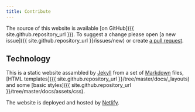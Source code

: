 ```yaml
---
title: Contribute
---
```


The source of this website is available [on GitHub]({{ site.github.repository_url }}). To suggest a change please open [a new issue]({{ site.github.repository_url }}/issues/new) or create [a pull request](https://help.github.com/articles/creating-a-pull-request/).

## Technology

This is a static website assambled by [Jekyll](https://jekyllrb.com/) from a set of [Markdown](https://daringfireball.net/projects/markdown/syntax) files, [HTML templates]({{ site.github.repository_url }}/tree/master/docs/_layouts) and some [basic styles]({{ site.github.repository_url }}/tree/master/docs/assets/css).

The website is deployed and hosted by [Netlify](https://www.netlify.com).
